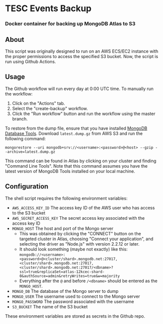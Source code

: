 # TESC Events Backup

### Docker container for backing up MongoDB Atlas to S3

## About

This script was originally designed to run on an AWS ECS/EC2 instance with the proper permissions to access the specified S3 bucket. Now, the script is run using Github Actions.

## Usage

The Github workflow will run every day at 0:00 UTC time. To manually run the workflow: 
1. Click on the "Actions" tab.
2. Select the "create-backup" workflow.
3. Click the "Run workflow" button and run the workflow using the master branch.

To restore from the dump file, ensure that you have installed [MongoDB Database Tools](https://docs.mongodb.com/database-tools/installation/installation/). Download `latest.dump.gz` from AWS S3 and run the following command:

```mongorestore --uri mongodb+srv://<username>:<password>@<host> --gzip --archive=latest.dump.gz```

This command can be found in Atlas by clicking on your cluster and finding "Command Line Tools". Note that this command assumes you have the latest version of MongoDB Tools installed on your local machine.

## Configuration

The shell script requires the following environment variables:
- `AWS_ACCESS_KEY_ID` The access key ID of the AWS user who has access to the S3 bucket
- `AWS_SECRET_ACCESS_KEY` The secret access key associated with the access key ID
- `MONGO_HOST` The host and port of the Mongo server
    - This was obtained by clicking the "CONNECT" button on the targeted cluster in Atlas, choosing "Connect your application", and selecting the driver as "Node.js" with version 2.2.12 or later.
    - It should look something (maybe not exactly) like this: `mongodb://<username>:<password>@<cluster/shard>.mongodb.net:27017,<cluster/shard>.mongodb.net:27017,<cluster/shard>.mongodb.net:27017/<dbname>?ssl=true&replicaSet=atlas-12kcec-shard-0&authSource=admin&retryWrites=true&w=majority`
    - Everything after the `@` and before `/<dbname>` should be entered as the `MONGO_HOST`.
- `MONGO_DB` The database of the Mongo server to dump
- `MONGO_USER` The username used to connect to the Mongo server
- `MONGO_PASSWORD` The password associated with the username
- `S3_BUCKET` The name of the S3 bucket

These environment variables are stored as secrets in the Github repo.